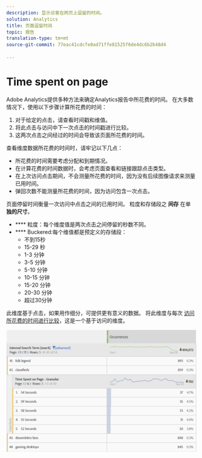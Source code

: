 ```yaml
---
description: 显示访客在网页上逗留的时间。
solution: Analytics
title: 页面逗留时间
topic: 报告
translation-type: tm+mt
source-git-commit: 77eac41cdcfe0ad71ffe81525f6de4dc6b2b48d4

---
```



# Time spent on page

Adobe Analytics提供多种方法来确定Analytics报告中所花费的时间。 在大多数情况下，使用以下步骤计算所花费的时间：

1. 对于给定的点击，请查看时间戳和维值。
2. 将此点击与访问中下一次点击的时间戳进行比较。
3. 这两次点击之间经过的时间会导致该页面所花费的时间。

查看维度数据所花费的时间时，请牢记以下几点：

* 所花费的时间需要考虑分配和到期情况。
* 在计算花费的时间数据时，会考虑页面查看和链接跟踪点击类型。
* 在上次访问点击期间，不会测量所花费的时间，因为没有后续图像请求来测量已用时间。
* 弹回次数不能测量所花费的时间，因为访问包含一次点击。

页面停留时间衡量一次访问中点击之间的已用时间。 粒度和存储段之 **间存** 在单 **独的尺寸**。

* **** 粒度：每个维度值是两次点击之间停留的秒数不同。
* **** Buckered:每个维值都是预定义的存储段：
   * 不到15秒
   * 15-29 秒
   * 1-3 分钟
   * 3-5 分钟
   * 5-10 分钟
   * 10-15 分钟
   * 15-20 分钟
   * 20-30 分钟
   * 超过30分钟

此维度基于点击，如果用作细分，可提供更有意义的数据。 将此维度与每次 [访问所花费的时间进行比较](reports-time-spent-per-visit.md)，这是一个基于访问的维度。

![所花费的时间](assets/time-spent1.png)
